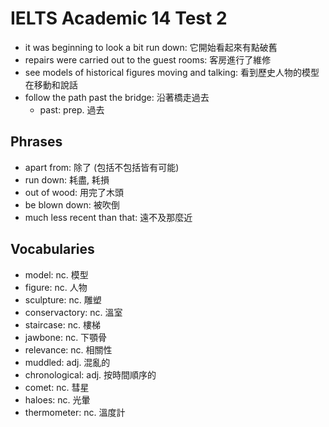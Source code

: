 # IELTS Academic 14 Test 2

- it was beginning to look a bit run down: 它開始看起來有點破舊
- repairs were carried out to the guest rooms: 客房進行了維修
- see models of historical figures moving and talking: 看到歷史人物的模型在移動和說話
- follow the path past the bridge: 沿著橋走過去
  - past: prep. 過去

## Phrases

- apart from: 除了 (包括不包括皆有可能)
- run down: 耗盡, 耗損
- out of wood: 用完了木頭
- be blown down: 被吹倒
- much less recent than that: 遠不及那麼近


## Vocabularies

- model: nc. 模型
- figure: nc. 人物
- sculpture: nc. 雕塑
- conservactory: nc. 溫室
- staircase: nc. 樓梯
- jawbone: nc. 下顎骨
- relevance: nc. 相關性
- muddled: adj. 混亂的
- chronological: adj. 按時間順序的
- comet: nc. 彗星
- haloes: nc. 光暈
- thermometer: nc. 溫度計